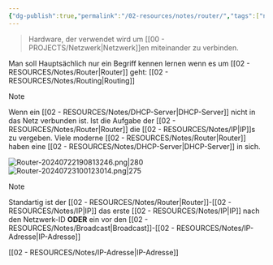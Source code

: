 ```yaml
---
{"dg-publish":true,"permalink":"/02-resources/notes/router/","tags":["netzwerk","hardware","netzwerk/gateway"],"noteIcon":""}
---
```


>Hardware, der verwendet wird um [[00 - PROJECTS/Netzwerk\|Netzwerk]]en miteinander  zu verbinden.

Man soll Hauptsächlich nur ein Begriff kennen lernen wenn es um [[02 - RESOURCES/Notes/Router\|Router]] geht: [[02 - RESOURCES/Notes/Routing\|Routing]]

>[!note] 
>Wenn ein [[02 - RESOURCES/Notes/DHCP-Server\|DHCP-Server]] nicht in das Netz verbunden ist. Ist die Aufgabe der [[02 - RESOURCES/Notes/Router\|Router]] die [[02 - RESOURCES/Notes/IP\|IP]]s zu vergeben. Viele moderne [[02 - RESOURCES/Notes/Router\|Router]] haben eine [[02 - RESOURCES/Notes/DHCP-Server\|DHCP-Server]] in sich.

![Router-20240722190813246.png|280](/img/user/02%20-%20RESOURCES/Files/Router-20240722190813246.png)![Router-20240723100123014.png|275](/img/user/02%20-%20RESOURCES/Files/Router-20240723100123014.png)
>[!note] 
>Standartig ist der [[02 - RESOURCES/Notes/Router\|Router]]-[[02 - RESOURCES/Notes/IP\|IP]] das erste [[02 - RESOURCES/Notes/IP\|IP]] nach den Netzwerk-ID **ODER** ein vor den [[02 - RESOURCES/Notes/Broadcast\|Broadcast]]-[[02 - RESOURCES/Notes/IP-Adresse\|IP-Adresse]]

[[02 - RESOURCES/Notes/IP-Adresse\|IP-Adresse]]
